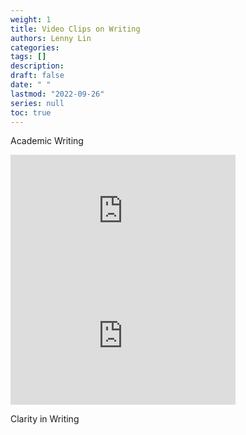 ```yaml
---
weight: 1
title: Video Clips on Writing
authors: Lenny Lin
categories: 
tags: []
description: 
draft: false
date: " "
lastmod: "2022-09-26"
series: null
toc: true
---
```


Academic Writing  
<iframe width="360" height="200" src="https://www.youtube.com/embed/trlvkxSs0hs?list=PL8_xPU5epJdeESYLSjhNhE7BuNvowfY0L" title="Academic Writing: Why It Matters to Scientists and Engineers" frameborder="0" allow="accelerometer; autoplay; clipboard-write; encrypted-media; gyroscope; picture-in-picture" allowfullscreen></iframe>

<iframe width="360" height="200" src="https://www.youtube.com/embed/itLfYxa9Thw?list=PLJSPTc0K-PlTaEBbDi5e15O6a4AMQlqwg" title="APA Referencing" frameborder="0" allow="accelerometer; autoplay; clipboard-write; encrypted-media; gyroscope; picture-in-picture" allowfullscreen></iframe>


Clarity in Writing  

